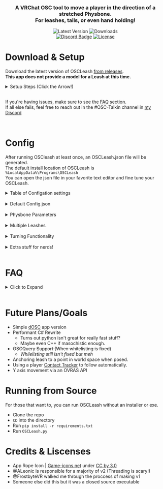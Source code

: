 
<div align="Center">
    <h3 align="Center">
        <!-- <a>
          <div style="float:right">
            <img src="https://raw.githubusercontent.com/ZenithVal/OSCLeash/main/Resources/VRChatOSCLeash.png" alt="Icon" width="50" >
          </div>
        </a> -->
        <!-- Todo: Make better header one day -->
      A VRChat OSC tool to move a player in the direction of a stretched Physbone. <br>
      For leashes, tails, or even hand holding!
    </h3>
    <div align="Center">
      <p align="Center">
        <a><img alt="Latest Version" src="https://img.shields.io/github/v/tag/ZenithVal/OSCLeash?color=informational&label=Version&sort=semver"></a>
        <a><img alt="Downloads" src="https://img.shields.io/github/downloads/ZenithVal/OSCLeash/total.svg?label=Downloads"></a>
        <br>
        <a href="https://discord.gg/7VAm3twDyy"><img alt="Discord Badge" src="https://img.shields.io/discord/955364088156921867?color=5865f2&label=Discord&logo=discord&logoColor=https%3A%2F%2Fshields.io%2Fcategory%2Fother"/></a>
        <a href="https://github.com/ZenithVal/OSCLeash/blob/main/LICENSE"><img alt="License" src="https://img.shields.io/github/license/ZenithVal/OSCLeash?label=Liscense"></a>
      </p>
    </div>
</div>

<!-- Why you looking at the raw readme, this is horrid to read. -->

# Download & Setup
Download the latest version of OSCLeash [from releases](https://github.com/ZenithVal/OSCLeash/releases). <br>
__This app does not provide a model for a Leash at this time.__ <Br>

<details><summary>Setup Steps (Click the Arrow!)</summary>

1. Grab the prefab `(OSCLeash.prefab)` [from releases](https://github.com/ZenithVal/OSCLeash/releases) and drop it into your Unity project.
2. Place the prefab on the root of your model. (**NOT a child of armature**) Don't break prefab!
3. Select the `Leash Physbone` object and assign the Root Transform of the Physbone to the first bone of your leash.
4. Select the `Compass` object and assign the source of the `Position constraint` to the **first** bone of your leash.
5. You can find `Aim Needle` as a child of compass. Assign the source of the `Aim Constraint` to the **last** bone of your leash.
6. (**Optional**) You can animate the compass object off for remote users using IsLocal. 
7. (**Optional**) Cross Quest/PC support? You'll need to sync the Physbone's network ID. **See FAQ.**
8. Enable OSC in VRChat settings. (Or reset OSC if you updated an avatar!) ~ [Tutorial](https://raw.githubusercontent.com/ZenithVal/OSCLeash/main/Resources/HowResetOSC.png)
9. Run the OSCLeash app and get pulled about!
10. Visit [Config](#config) and fine tune settings for your taste

---
</details><br>

If you're having issues, make sure to see the [FAQ](#faq) section. <br>
If all else fails, feel free to reach out in the #OSC-Talkin channel in [my Discord](https://discord.gg/7VAm3twDyy) 

<br>


# Config
After running OSCleash at least once, an OSCLeash.json file will be generated. <br>
The default install location of OSCLeash is `%LocalAppData%\Programs\OSCLeash` <br>
You can open the json file in your favorite text editor and fine tune your OSCLeash.

<details><summary>Table of Configation settings</summary>

---

| Value                 | Info                                                           | Default     |
|:--------------------- | -------------------------------------------------------------- |:-----------:|
| IP                    | Address to send OSC data to                                    | 127.0.0.1   |
| ListeningPort         | Port to listen for OSC data on                                 | 9001        |
| Sending port          | Port to send OSC data to                                       | 9000        |
| RunDeadzone           | Minimum Stretch % to cause running                             | 0.70        |
| WalkDeadzone          | Minimum Stretch % to start walking                             | 0.15        |
| StrengthMultiplier    | Multiplies speed values but they can't go above (1.0)          | 1.2         |
| UpDownCompensation    | % of compensation to apply for Up/Down angles                  | 1.0         |
| UpDownDeadzone        | Stops movement if pull angle is above/below this. 1.0 Disables | 0.5         |
| TurningEnabled        | Enable turning functionality                                   | false       |
| TurningMultiplier     | Adjust turning speed                                           | 0.80        |
| TurningDeadzone       | Minimum Stretch % to start turning                             | 0.15        |
| TurningGoal           | Goal degree range for turning. (degrees, 0-144) (0° to 144°)   | 90          |
| ActiveDelay           | Delay in seconds between OSC messages while active             | 0.02        |
| InactiveDelay         | Delay in seconds for OSCLeash while not in use                 | 0.5         |
| Logging               | Logging for Directional compass inputs                         | false       |
| XboxJoystickMovement  | Alt movement method for an old bug. Removing eventually        | false       |
| UseOSCQuery           | Enables [OSCQuery](https://docs.vrchat.com/docs/oscquery)      | false       |
| PhysboneParameters    | A list of Physbones that are leashes                           | see below   |
| DirectionalParameters | A list of contacts to use for direction calculation            | see below   |
---
</details><br>

<details><summary>Default Config.json</summary>

---
```json
{
        "IP": "127.0.0.1",
        "ListeningPort": 9001,
        "SendingPort": 9000,
        "RunDeadzone": 0.70,
        "WalkDeadzone": 0.15,
        "StrengthMultiplier": 1.2,
        "UpDownCompensation": 1.0,
        "UpDownDeadzone": 0.5,
        "TurningEnabled": false,
        "TurningMultiplier": 0.80,
        "TurningDeadzone": 0.15,
        "TurningGoal": 90,
        "ActiveDelay": 0.02,
        "InactiveDelay": 0.5,
        "Logging": false,
        "XboxJoystickMovement": false,
        "UseOSCQuery": false,
        
        "PhysboneParameters":
        [
                "Leash"
        ],
        "DirectionalParameters":
        {
                "Z_Positive_Param": "Leash_Z+",
                "Z_Negative_Param": "Leash_Z-",
                "X_Positive_Param": "Leash_X+",
                "X_Negative_Param": "Leash_X-",
                "Y_Positive_Param": "Leash_Y+",
                "Y_Negative_Param": "Leash_Y-"
        }
}
```
---
</details><br>

<details><summary>Physbone Parameters</summary>

---
This is a list of all the Physbones you're using with OSCLeash. <br> 

```json
        "PhysboneParameters":
        [
            "Leash",
            "Leash2",
            "Leash3"
        ],
```

OSCLeash listens for the _IsGrabbed and _Stretch parameters for every listed leash.

---
</details><br>

<details><summary>Multiple Leashes</summary>

---
This requires an understanding of Physbones Parameters, Animations, and Constraints. <br/>
 - Add a new source to `Compass` and `Aim Needle` for each extra leash. 0 Weight by default
 - Depending on which leash `_IsGrabbed`, animate the weights to match the Grabbed leash.

 ---
</details><br>

<details><summary>Turning Functionality</summary>

---
**⚠️ Motion sickness warning ⚠️** 

If you want to enable this feature, set `TurningEnabled` to **True**.<br/>
`Currently Supports North, East, South, & West`<br/>

If you had a leash up front and you want to turn to match the direction it's pulled from (EG: a Collar with the leash on the front) Set set the parameter on your Leash Physbone and config to `Leash_North`.

<details><summary>Config File</summary>

```json
        "PhysboneParameters":
        [
            "Leash_North"
        ],
```
</details><br>

We parse the direction to control turning so `"Tail_South"` would work. <br>
Whenever this leash is grabbed and pulled past the deadzone it will begin to turn. <br/>It will continue to turn until it is greater than the TurningDeadzone value. <br/>

---

<details><summary>Nerd Stuff</summary>

Here's the simplified logic of the system.

```python
if LeashDirection == "North" and Z_Positive < TurningGoal:
    TurningSpeed = ((X_Negative - X_Positive) * LeashStretch * TurningMultiplier)
```
</details><br>

</details><br>

<details><summary>Extra stuff for nerds!</summary>

# How OSCLeash works

## Step 1: Get Leash Physbone parameters

We receive the Leash_Stretch and Leash_Grabbed parameters.  
If Leash_Grabbed becomes true, we begin reading Leash_Stretch 

We'll use these values in this example:  

> Leash_IsGrabbed = True<br/>Leash_Stretch = $0.95$


## Step 2: Gather Directional Contact values

<img src="https://cdn.discordapp.com/attachments/606734710328000532/1011420984303165500/Example_Gif.gif" title="" alt="Function Example" width="502"> <br>
4 Contacts (Blue) surround a object with an aim constraint and a contact at the tip. (Yellow) <br/>

Based on where the constraint is aimed, it will give us 4 values. <br/>

If it was pointing South-South-West, we would get:

> Leash_Z+ = $0.0$<br/>Leash_Z- = $0.75$<br/>Leash_X+ = $0.0$<br/>Leash_X- = $0.25$ 


## Step 3: Math

Math is fun. Add the negative and positive contacts & multiply by the stretch value.

> (Z_Positive - Z_Negative) * Leash_Stretch = Vertical<br/>(X_Positive - X_Negative) * Leash_Stretch = Horizontal 

So our calculation for speed output would look like:

> $(0.0 - 0.75) * 0.95 = -0.7125$ = Veritcal<br/>$(0.0 - 0.25) * 0.95 = -0.2375$ = Horizontal


## Step 4: Outputs

If either value is above the walking deadzone (default 0.15) we start outputting them instead of 0. <br/>If either value is above the running deadzone (0.7) we tell the player to run (x2 speed)

All movement values are relative to the VRC world's movement speed limits. <br/>So we'd be moving at $142.5$% speed south and $47.5$% speed to the West. 

If the values are below the deadzones or _IsGrabbed is false, send 0s for the OSC values once to stop movement. 

</details>

<br>


# FAQ

<details><summary>Click to Expand</summary>
<br>
<!--
**Q:** <br>
**A:** 
-->
    
**Q:** OSCLeash.exe is removed by my antivirus. <br>
**A1:** This is a false positive I can't really fix. You'll need to add an exclusion. <br>
**A2:** Try out the MSI version if you're having trouble with the EXE or build it yourself. <br>


---

**Q:** OSCLeash always says `Started, awaiting input` <br>
**A1:** Manually Reset OSC by deleting the OSC and OSC.bak folders at `C:\Users\(Your username)\AppData\LocalLow\VRChat\VRChat` <br>
**A2:** Did you do avatar setup correctly? Make sure your leash physbone matches your config. <br>
**A3:** This could potentially be a firewall issue, but before that, double check your avatar, pleaaaase. <br>

---

**Q:** OSCLeash says grabbed but I don't get moved <br>
**A1:** This can happen if your leash physbone does not have any stretch. <br>
**A2:** Make sure self interaction is `enabled`, it's needed for the direction calculation.

---


**Q:** The direction OSCLeash pulls is not accurate <br>
**A1:** Is your physbone too angle limited or short? If it can't move it can't get an accurate location. <br>
**A2:** If your scaling up very large, scale down the `Compass` object ~ contacts have a max size. <br>

---

**Q:** Quest Support <br>
**A1:** You'll need to sync the network IDs of your Leash physbone between Quest & PC. <br>
You can use [VRC's Network ID Utility](https://creators.vrchat.com/worlds/udon/networking/network-id-utility/#:~:text=Network%20IDs%20are%20the%20link,number%20assigned%20to%20a%20GameObject) or the [ID Assigner tool](https://kurotu.github.io/VRCQuestTools/docs/references/components/network-id-assigner/) made by the community. <br>
**A2:** The OSCLeash app needs to be run on a PC. *(OSC is over the network though)*

---

**Q:** How can I run OSCLeash with my other OSC apps <br>
**A1:** Enable OSCQuery by setting useOSCQuery to `true` in the config.<br>
**A2:** Try out a OSC Router, like [OSC Switch](https://github.com/KaleidonKep99/OpenSoundControlSwitch).<br> 

---

**Q:** My Question/Issue isn't answered above <br>
**A:** [Discord](https://discord.gg/7VAm3twDyy) or [Git Issue](https://github.com/ZenithVal/OSCLeash/issues)


</details><br>

# Future Plans/Goals

- Simple [dOSC](https://github.com/Duinrahaic/dOSC) app version 
- Performant C# Rewrite
  - Turns out python isn't great for really fast stuff?
  - Maybe even C++ if masochistic enough.
- ~~OSCQuery Support (When whitelisting is fixed)~~ 
  - *Whilelisting still isn't fixed but meh*
- Anchoring leash to a point in world space when posed.
- Using a player [Contact Tracker](https://github.com/hfcRed/Player-Tracker/tree/main) to follow automatically.
- Y axis movement via an OVRAS API

# Running from Source

For those that want to, you can run OSCLeash without an installer or exe.
- Clone the repo
- `CD` into the directory
- Run `pip install -r requirements.txt` 
- Run `OSCLeash.py`

# Credits & Liscenses

- App Rope Icon | [Game-icons.net](https://game-icons.net/1x1/delapouite/locked-heart.html) under [CC by 3.0](https://creativecommons.org/licenses/by/3.0/)
- @ALeonic is responsible for a majority of v2 (Threading is scary!)
- @FrostbyteVR walked me through the proccess of making v1
- Someone else did this but it was a closed source executable
